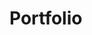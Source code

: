 # Portfolio
<html lang="en">
<head>
    <meta charset="UTF-8">
    <meta name="viewport" content="width=device-width, initial-scale=1.0">
    <title>Project Description with Glowing Code Block</title>
    <style>
        /* Define styles for the glowing code block */
        .glowing-code-block {
            background-color: black;
            padding: 10px;
            border-radius: 5px;
            box-shadow: 0 0 10px rgba(0, 255, 0, 0.5);
            animation: glow 1s infinite alternate;
        }

        @keyframes glow {
            0% {
                box-shadow: 0 0 10px rgba(0, 255, 0, 0.5);
            }
            100% {
                box-shadow: 0 0 20px rgba(0, 255, 0, 1);
            }
        }
    </style>
</head>
<body>
    <div class="project">
        <div class="project-image">
            <img src="assets/Emotion-image.jpg" alt="Emotion Recognition" width="300" height="200">
        </div>
        <div class="project-description">
            <p>
                Developed and implemented a deep learning-based emotion recognition model for facial images. Conducted data preprocessing, feature extraction, and model training using Python, TensorFlow, and Keras. Created an interactive web application using Streamlit to provide a user-friendly interface.
            </p>
            <!-- Glowing Code Block -->
            <div class="glowing-code-block">
                <pre>
                    <code>
# ELI DANIELS: DATA SCIENTIST 
Data-driven entrepreneur and versatile data scientist with a proven track record of leveraging diverse skill sets to seize opportunities. Proficient in data modeling and processing, as well as programming languages including Python and SwiftUI. Procuring, cleaning and interpreting data from varying sources to create solutions and overcome challenges.
                    </code>
                </pre>
            </div>
            <!-- End Glowing Code Block -->
            <p><strong>Streamlit App:</strong></p>
            <ul>
                <li><strong>Image Emotion Recognition:</strong> Upload an image to detect and display emotions expressed in human faces. The app uses deep learning to recognize emotions like happiness, sadness, surprise, anger, disgust, neutral.</li>
                <li><strong>Live Webcam Emotion Detection:</strong> Experience real-time emotion detection through your webcam. Toggle the webcam feed, and see your own emotions overlaid on the live video.</li>
            </ul>
        </div>
    </div>
</body>
</html>

## Skills:
Python - SQL - Pandas - NLP - Keras - Tensor Flow - Data Visualization - Data Cleaning - Predictive Modeling - Database Structures - Agile Methodologies - Statistical Analysis - User Experience 

## Software: 
Jupyter Notebook - Visual Studio Code - Tableau - Power BI - Google Analytics - MongoDB - MySQL - Google Suite 

### CERTIFICATIONS 
General Assembly: Data Science Immersive
- - - - 
IBM Data Science Professional: Python for Data Science, AI & Development
- - - -
Databases and SQL for Data Science with Python 
- - - -
UX Design Process: Empathize, Define, and Ideate 

## [Emotion Recognition using Deep Learning](https://github.com/elidaniels99/Emotion_Recognition){:target="_blank" style="color: white;"}
<div class="project">
  <div class="project-image">
    <img src="assets/Emotion-image.jpg" alt="Emotion Recognition" width="300" height="200">
  </div>
  <div class="project-description">
    <p>
      Developed and implemented a deep learning-based emotion recognition model for facial images. Conducted data preprocessing, feature extraction, and model training using Python, TensorFlow, and Keras. Created an interactive web application using Streamlit to provide a user-friendly interface.
    </p>
    <p><strong>Streamlit App:</strong></p>
    <ul>
      <li><strong>Image Emotion Recognition:</strong> Upload an image to detect and display emotions expressed in human faces. The app uses deep learning to recognize emotions like happiness, sadness, surprise, anger, disgust, neutral.</li>
      <li><strong>Live Webcam Emotion Detection:</strong> Experience real-time emotion detection through your webcam. Toggle the webcam feed, and see your own emotions overlaid on the live video.</li>
    </ul>
  </div>
</div>

## [Web APIs & NLP](https://github.com/elidaniels99/Web-APIs-NLP){:target="_blank" style="color: white;"}
<div class="project">
  <div class="project-image">
    <img src="assets/NLP.jpg" alt="Web APIs & NLP" width="300" height="200">
  </div>
  <div class="project-description">
    <p>
      Scraped and parsed data from subreddits enabling the collection of subscriber counts, posts, and relevant metrics for comprehensive comparative analysis. Employed advanced Natural Language Processing (NLP) techniques, including tokenization, lemmatization, and stopwords removal, to perform in-depth text analysis. This process facilitated sentiment analysis, keyword extraction, and content type classification, shedding light on user engagement and content preferences in these communities.
    </p>
  </div>
</div>

## [Fitness Activity Recommender](https://github.com/elidaniels99/FitnessActivityRecommender){:target="_blank" style="color: white;"}
<div class="project">
  <div class="project-image">
    <img src="assets/fitnessimage.png" alt="Fitness Activity Recommender" width="300" height="200">
  </div>
  <div class="project-description">
    <p>
      Assist individuals in achieving their fitness goals by analyzing fitness activity through data from two distinct tracking devices, being Apple Watch vs Fitbit. Leveraging data from these devices, including health-related attributes, we will calculate BMI, combine user-specific insights, and employ a predictive activity type model to create recommended fitness activities personalized to the individual to help them attain a BMI within the "normal" range.
    </p>
  </div>
</div>
- K-Means Clustering Model to determine how the model would classify our known classifications of underweight, normal weight, overweight, and obese for optimized value of K.
- DBSCAN Model to compare the difference between the optimized value of K while comparing silhouette scores.
- Random Forests Model to predict activity type for users based on their fitness and health data.


